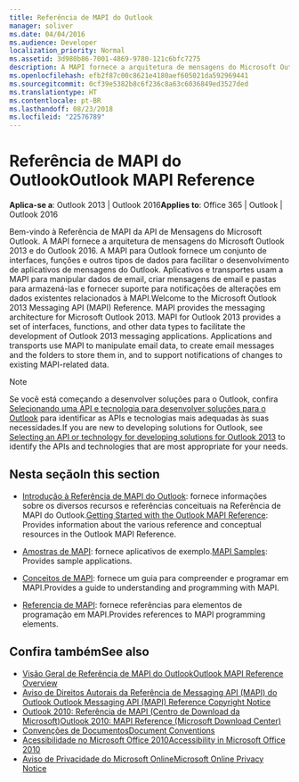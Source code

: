 ```yaml
---
title: Referência de MAPI do Outlook
manager: soliver
ms.date: 04/04/2016
ms.audience: Developer
localization_priority: Normal
ms.assetid: 3d980b86-7001-4869-9780-121c6bfc7275
description: A MAPI fornece a arquitetura de mensagens do Microsoft Outlook 2013 e do Outlook 2016.
ms.openlocfilehash: efb2f87c00c8621e4180aef605021da592969441
ms.sourcegitcommit: 0cf39e5382b8c6f236c8a63c6036849ed3527ded
ms.translationtype: HT
ms.contentlocale: pt-BR
ms.lasthandoff: 08/23/2018
ms.locfileid: "22576789"
---
```

# <a name="outlook-mapi-reference"></a><span data-ttu-id="3d7b0-103">Referência de MAPI do Outlook</span><span class="sxs-lookup"><span data-stu-id="3d7b0-103">Outlook MAPI Reference</span></span>
  
<span data-ttu-id="3d7b0-104">**Aplica-se a**: Outlook 2013 | Outlook 2016</span><span class="sxs-lookup"><span data-stu-id="3d7b0-104">**Applies to**: Office 365 | Outlook | Outlook 2016</span></span> 
  
<span data-ttu-id="3d7b0-p101">Bem-vindo à Referência de MAPI da API de Mensagens do Microsoft Outlook. A MAPI fornece a arquitetura de mensagens do Microsoft Outlook 2013 e do Outlook 2016. A MAPI para Outlook fornece um conjunto de interfaces, funções e outros tipos de dados para facilitar o desenvolvimento de aplicativos de mensagens do Outlook. Aplicativos e transportes usam a MAPI para manipular dados de email, criar mensagens de email e pastas para armazená-las e fornecer suporte para notificações de alterações em dados existentes relacionados à MAPI.</span><span class="sxs-lookup"><span data-stu-id="3d7b0-p101">Welcome to the Microsoft Outlook 2013 Messaging API (MAPI) Reference. MAPI provides the messaging architecture for Microsoft Outlook 2013. MAPI for Outlook 2013 provides a set of interfaces, functions, and other data types to facilitate the development of Outlook 2013 messaging applications. Applications and transports use MAPI to manipulate email data, to create email messages and the folders to store them in, and to support notifications of changes to existing MAPI-related data.</span></span>
  
> [!NOTE]
> <span data-ttu-id="3d7b0-109">Se você está começando a desenvolver soluções para o Outlook, confira [Selecionando uma API e tecnologia para desenvolver soluções para o Outlook](../selecting-an-api-or-technology-for-developing-solutions-for-outlook.md) para identificar as APIs e tecnologias mais adequadas às suas necessidades.</span><span class="sxs-lookup"><span data-stu-id="3d7b0-109">If you are new to developing solutions for Outlook, see [Selecting an API or technology for developing solutions for Outlook 2013](../selecting-an-api-or-technology-for-developing-solutions-for-outlook.md) to identify the APIs and technologies that are most appropriate for your needs.</span></span> 
  
## <a name="in-this-section"></a><span data-ttu-id="3d7b0-110">Nesta seção</span><span class="sxs-lookup"><span data-stu-id="3d7b0-110">In this section</span></span>

- <span data-ttu-id="3d7b0-111">[Introdução à Referência de MAPI do Outlook](getting-started-with-the-outlook-mapi-reference.md): fornece informações sobre os diversos recursos e referências conceituais na Referência de MAPI do Outlook.</span><span class="sxs-lookup"><span data-stu-id="3d7b0-111">[Getting Started with the Outlook MAPI Reference](getting-started-with-the-outlook-mapi-reference.md): Provides information about the various reference and conceptual resources in the Outlook MAPI Reference.</span></span>
    
- <span data-ttu-id="3d7b0-112">[Amostras de MAPI](mapi-samples.md): fornece aplicativos de exemplo.</span><span class="sxs-lookup"><span data-stu-id="3d7b0-112">[MAPI Samples](mapi-samples.md): Provides sample applications.</span></span>
    
- <span data-ttu-id="3d7b0-113">[Conceitos de MAPI](mapi-concepts.md): fornece um guia para compreender e programar em MAPI.</span><span class="sxs-lookup"><span data-stu-id="3d7b0-113">Provides a guide to understanding and programming with MAPI.</span></span>
    
- <span data-ttu-id="3d7b0-114">[Referencia de MAPI](mapi-reference.md): fornece referências para elementos de programação em MAPI.</span><span class="sxs-lookup"><span data-stu-id="3d7b0-114">Provides references to MAPI programming elements.</span></span>
    
## <a name="see-also"></a><span data-ttu-id="3d7b0-115">Confira também</span><span class="sxs-lookup"><span data-stu-id="3d7b0-115">See also</span></span>

- [<span data-ttu-id="3d7b0-116">Visão Geral de Referência de MAPI do Outlook</span><span class="sxs-lookup"><span data-stu-id="3d7b0-116">Outlook MAPI Reference Overview</span></span>](outlook-mapi-reference-overview.md)  
- [<span data-ttu-id="3d7b0-117">Aviso de Direitos Autorais da Referência de Messaging API (MAPI) do Outlook </span><span class="sxs-lookup"><span data-stu-id="3d7b0-117">Outlook Messaging API (MAPI) Reference Copyright Notice</span></span>](outlook-messaging-api-mapi-reference-copyright-notice.md)
- [<span data-ttu-id="3d7b0-118">Outlook 2010: Referência de MAPI (Centro de Download da Microsoft)</span><span class="sxs-lookup"><span data-stu-id="3d7b0-118">Outlook 2010: MAPI Reference (Microsoft Download Center)</span></span>](http://www.microsoft.com/downloads/details.aspx?FamilyID=5f61a276-9c09-4c82-9b80-20dccad17a2a)
- [<span data-ttu-id="3d7b0-119">Convenções de Documentos</span><span class="sxs-lookup"><span data-stu-id="3d7b0-119">Document Conventions</span></span>](http://msdn.microsoft.com/pt-BR/office/aa905365.aspx)
- [<span data-ttu-id="3d7b0-120">Acessibilidade no Microsoft Office 2010</span><span class="sxs-lookup"><span data-stu-id="3d7b0-120">Accessibility in Microsoft Office 2010</span></span>](http://www.microsoft.com/enable/products/office2010/default.aspx)
- [<span data-ttu-id="3d7b0-121">Aviso de Privacidade do Microsoft Online</span><span class="sxs-lookup"><span data-stu-id="3d7b0-121">Microsoft Online Privacy Notice</span></span>](https://privacy.microsoft.com/pt-BR/privacystatement)

